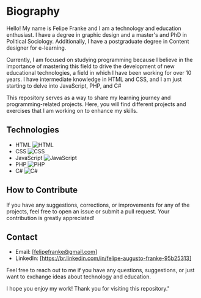 # Biography

Hello! My name is Felipe Franke and I am a technology and education enthusiast. I have a degree in graphic design and a master's and PhD in Political Sociology. Additionally, I have a postgraduate degree in Content designer for e-learning.

Currently, I am focused on studying programming because I believe in the importance of mastering this field to drive the development of new educational technologies, a field in which I have been working for over 10 years. I have intermediate knowledge in HTML and CSS, and I am just starting to delve into JavaScript, PHP, and C#

This repository serves as a way to share my learning journey and programming-related projects. Here, you will find different projects and exercises that I am working on to enhance my skills.

## Technologies

- HTML ![HTML](https://img.icons8.com/color/48/000000/html-5.png)
- CSS ![CSS](https://img.icons8.com/color/48/000000/css3.png)
- JavaScript ![JavaScript](https://img.icons8.com/color/48/000000/javascript.png)
- PHP ![PHP](https://img.icons8.com/officel/48/000000/php-logo.png)
- C# ![C#](https://img.icons8.com/color/48/000000/c-sharp-logo.png)

## How to Contribute

If you have any suggestions, corrections, or improvements for any of the projects, feel free to open an issue or submit a pull request. Your contribution is greatly appreciated!

## Contact

- Email: [felipefranke@gmail.com]
- LinkedIn: [https://br.linkedin.com/in/felipe-augusto-franke-95b25313]

Feel free to reach out to me if you have any questions, suggestions, or just want to exchange ideas about technology and education.

I hope you enjoy my work! Thank you for visiting this repository."
